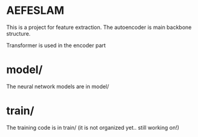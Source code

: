 # AEFESLAM
This is a project for feature extraction.
The autoencoder is main backbone structure.

Transformer is used in the encoder part

# model/
The neural network models are in model/

# train/
The training code is in train/
(it is not organized yet.. still working on!)

